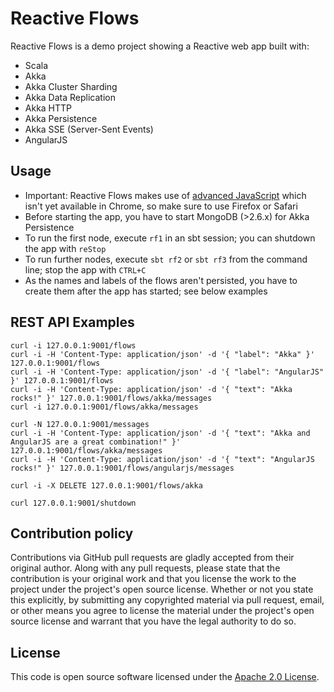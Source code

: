 # Reactive Flows #

Reactive Flows is a demo project showing a Reactive web app built with:

- Scala
- Akka
- Akka Cluster Sharding
- Akka Data Replication
- Akka HTTP
- Akka Persistence
- Akka SSE (Server-Sent Events)
- AngularJS

## Usage

- Important: Reactive Flows makes use of [advanced JavaScript](https://developer.mozilla.org/en-US/docs/Web/JavaScript/Reference/Global_Objects/Array/find) which isn't yet available in Chrome, so make sure to use Firefox or Safari
- Before starting the app, you have to start MongoDB (>2.6.x) for Akka Persistence
- To run the first node, execute `rf1` in an sbt session; you can shutdown the app with `reStop`
- To run further nodes, execute `sbt rf2` or `sbt rf3` from the command line; stop the app with `CTRL+C`
- As the names and labels of the flows aren't persisted, you have to create them after the app has started; see below examples

## REST API Examples ##

```
curl -i 127.0.0.1:9001/flows
curl -i -H 'Content-Type: application/json' -d '{ "label": "Akka" }' 127.0.0.1:9001/flows
curl -i -H 'Content-Type: application/json' -d '{ "label": "AngularJS" }' 127.0.0.1:9001/flows
curl -i -H 'Content-Type: application/json' -d '{ "text": "Akka rocks!" }' 127.0.0.1:9001/flows/akka/messages
curl -i 127.0.0.1:9001/flows/akka/messages

curl -N 127.0.0.1:9001/messages
curl -i -H 'Content-Type: application/json' -d '{ "text": "Akka and AngularJS are a great combination!" }' 127.0.0.1:9001/flows/akka/messages
curl -i -H 'Content-Type: application/json' -d '{ "text": "AngularJS rocks!" }' 127.0.0.1:9001/flows/angularjs/messages

curl -i -X DELETE 127.0.0.1:9001/flows/akka

curl 127.0.0.1:9001/shutdown
```

## Contribution policy ##

Contributions via GitHub pull requests are gladly accepted from their original author. Along with any pull requests, please state that the contribution is your original work and that you license the work to the project under the project's open source license. Whether or not you state this explicitly, by submitting any copyrighted material via pull request, email, or other means you agree to license the material under the project's open source license and warrant that you have the legal authority to do so.

## License ##

This code is open source software licensed under the [Apache 2.0 License]("http://www.apache.org/licenses/LICENSE-2.0.html").
